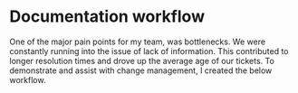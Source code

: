 # Documentation workflow

One of the major pain points for my team, was bottlenecks. We were constantly running into the issue of lack of information. This contributed to longer resolution times and drove up the average age of our tickets. To demonstrate and assist with change management, I created the below workflow.



